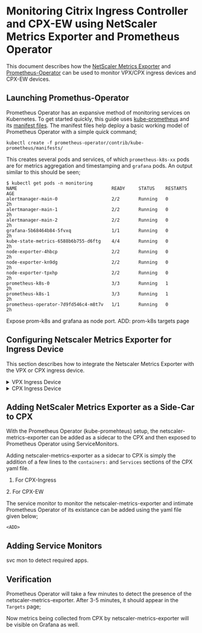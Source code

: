Monitoring Citrix Ingress Controller and CPX-EW using NetScaler Metrics Exporter and Prometheus Operator
===

This document describes how the [NetScaler Metrics Exporter](https://github.com/citrix/netscaler-metrics-exporter) and [Prometheus-Operator](https://github.com/coreos/prometheus-operator) can be used to monitor VPX/CPX ingress devices and CPX-EW devices.


Launching Promethus-Operator
---
Prometheus Operator has an expansive method of monitoring services on Kubernetes. To get started quickly, this guide uses [kube-prometheus](https://github.com/coreos/prometheus-operator/tree/master/contrib/kube-prometheus) and its [manifest files](https://github.com/coreos/prometheus-operator/tree/master/contrib/kube-prometheus/manifests).
The manifest files help deploy a basic working model of Prometheus Operator with a simple quick command;
```
kubectl create -f prometheus-operator/contrib/kube-prometheus/manifests/
```
This creates several pods and services, of which ```prometheus-k8s-xx``` pods are for metrics aggregation and timestamping and ```grafana``` pods. An output similar to this should be seen;
```
$ kubectl get pods -n monitoring
NAME                                   READY     STATUS    RESTARTS   AGE
alertmanager-main-0                    2/2       Running   0          2h
alertmanager-main-1                    2/2       Running   0          2h
alertmanager-main-2                    2/2       Running   0          2h
grafana-5b68464b84-5fvxq               1/1       Running   0          2h
kube-state-metrics-6588b6b755-d6ftg    4/4       Running   0          2h
node-exporter-4hbcp                    2/2       Running   0          2h
node-exporter-kn9dg                    2/2       Running   0          2h
node-exporter-tpxhp                    2/2       Running   0          2h
prometheus-k8s-0                       3/3       Running   1          2h
prometheus-k8s-1                       3/3       Running   1          2h
prometheus-operator-7d9fd546c4-m8t7v   1/1       Running   0          2h
```

Expose prom-k8s and grafana as node port. 
ADD: prom-k8s targets page


Configuring Netscaler Metrics Exporter for Ingress Device
---
This section describes how to integrate the Netscaler Metrics Exporter with the VPX or CPX ingress device. 

<details>
<summary>VPX Ingress Device</summary>
<br>

To monitor a VPX device, the netscaler metrics exporter will be run as a pod within the kubernetes cluster and the arguments fed to it will point to the IP of the VPX ingress device. The yaml file to deploy such an exporter is given below;

```
apiVersion: v1
kind: Pod
metadata:
  name: exp
  labels:
    app: exp
spec:
  containers:
    - name: exp
      image: ns-exporter:v1
      args:
        - "--target-nsip=<IP_and_port_of_VPX>"
        - "--port=8888"
      imagePullPolicy: IfNotPresent
---
apiVersion: v1
kind: Service
metadata:
  name: exp
  labels:
    app: exp
spec:
  type: ClusterIP
  ports:
  - port: 8888
    targetPort: 8888
    name: exp-port
  selector:
    app: exp
```
The IP and port of the VPX device needs to be filled in as the ```--target-nsip``` (Eg. ```--target-nsip=10.0.0.20```). 
</details>

<details>
<summary>CPX Ingress Device</summary>
<br>
  
To monitor a CPX ingress device, the exporter is added as a side-car. An example yaml file of a CPX ingress device with an exporter as a side car is given below;
```
apiVersion: extensions/v1beta1
kind: Deployment
metadata:
  name: cpx-ingress
  labels:
    name: cpx-ingress
spec:
  replicas: 1
  selector:
    matchLabels:
      name: cpx-ingress
  template:
    metadata:
      labels:
        name: cpx-ingress
      annotations:
        NETSCALER_AS_APP: "True"
    spec:
      serviceAccountName: cpx
      containers:
        - name: cpx-ingress
          image: "us.gcr.io/citrix-217108/citrix-k8s-cpx-ingress:latest"
          imagePullPolicy: Always
          securityContext:
            privileged: true
          env:
            - name: "EULA"
              value: "YES"
            - name: "NS_PROTOCOL"
              value: "HTTP"
            #Define the NITRO port here
            - name: "NS_PORT"
              value: "9080"
          args:
            - --ingress-classes
              citrix-ingress
          ports:
            - name: http
              containerPort: 80
            - name: https
              containerPort: 443
            - name: nitro-http
              containerPort: 9080
            - name: nitro-https
              containerPort: 9443
        # Adds exporter as a sidecar
        - name: exporter
          image: ns-exporter:v1
          args:
            - "--target-nsip=192.0.0.2:80"
            - "--port=8888"
          imagePullPolicy: IfNotPresent
---
kind: Service
apiVersion: v1
metadata:
  name: cpx-ingress
  labels:
    name: cpx-ingress
spec:
  externalTrafficPolicy: Local
  type: LoadBalancer
  selector:
    name: cpx-ingress
  ports:
    - name: http
      port: 80
      targetPort: http
    - name: https
      port: 443
      targetPort: https
    # Expose exporter as a k8s service
    - name: exp-port
      port: 8888
      targetPort: 8888
```
Here, the exporter uses the ```192.0.0.2``` local IP to fetch metrics from the CPX.


</details>


Adding NetScaler Metrics Exporter as a Side-Car to CPX
---
With the Prometheus Operator (kube-promehteus) setup, the netscaler-metrics-exporter can be added as a sidecar to the CPX and then exposed to Prometheus Operator using ServiceMonitors.

Adding netscaler-metrics-exporter as a sidecar to CPX is simply the addition of a few lines to the ```containers:``` and ```Services``` sections of the CPX yaml file.


1. For CPX-Ingress
<ADD>
2. For CPX-EW
<ADD>


The service monitor to monitor the netscaler-metrics-exporter and intimate Prometheus Operator of its existance can be added using the yaml file given below;
```
<ADD>

```


Adding Service Monitors
---
svc mon to detect required apps.


Verification
---
Prometheus Operator will take a few minutes to detect the presence of the netscaler-metrics-exporter. After 3-5 minutes, it should appear in the ```Targets``` page;
<ADD>

Now metrics being collected from CPX by netscaler-metrics-exporter will be visible on Grafana as well.
<ADD>




